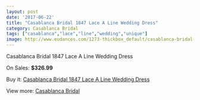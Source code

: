 ```yaml
---
layout: post
date: '2017-06-22'
title: "Casablanca Bridal 1847 Lace A Line Wedding Dress"
category: Casablanca Bridal
tags: ["casablanca","lace","line","wedding","unique"]
image: http://www.eudances.com/1273-thickbox_default/casablanca-bridal-1847-lace-a-line-wedding-dress.jpg
---
```

Casablanca Bridal 1847 Lace A Line Wedding Dress

On Sales: **$326.99**
<a href="https://www.eudances.com/en/casablanca-bridal/451-casablanca-bridal-1847-lace-a-line-wedding-dress.html"><amp-img layout="responsive" width="600" height="600" src="//www.eudances.com/1273-thickbox_default/casablanca-bridal-1847-lace-a-line-wedding-dress.jpg" alt="Casablanca Bridal 1847 Lace A Line Wedding Dress 0" /></a>
<a href="https://www.eudances.com/en/casablanca-bridal/451-casablanca-bridal-1847-lace-a-line-wedding-dress.html"><amp-img layout="responsive" width="600" height="600" src="//www.eudances.com/1275-thickbox_default/casablanca-bridal-1847-lace-a-line-wedding-dress.jpg" alt="Casablanca Bridal 1847 Lace A Line Wedding Dress 1" /></a>
<a href="https://www.eudances.com/en/casablanca-bridal/451-casablanca-bridal-1847-lace-a-line-wedding-dress.html"><amp-img layout="responsive" width="600" height="600" src="//www.eudances.com/1274-thickbox_default/casablanca-bridal-1847-lace-a-line-wedding-dress.jpg" alt="Casablanca Bridal 1847 Lace A Line Wedding Dress 2" /></a>

Buy it: [Casablanca Bridal 1847 Lace A Line Wedding Dress](https://www.eudances.com/en/casablanca-bridal/451-casablanca-bridal-1847-lace-a-line-wedding-dress.html "Casablanca Bridal 1847 Lace A Line Wedding Dress")

View more: [Casablanca Bridal](https://www.eudances.com/en/4-casablanca-bridal "Casablanca Bridal")